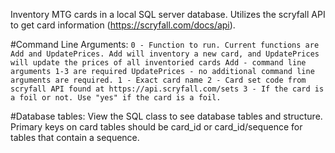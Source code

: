 Inventory MTG cards in a local SQL server database. Utilizes the scryfall API to get card information (https://scryfall.com/docs/api).

#Command Line Arguments: 
	```
	0 - Function to run. Current functions are Add and UpdatePrices. Add will inventory a new card, and UpdatePrices will update the prices of all inventoried cards
		Add - command line arguments 1-3 are required
		UpdatePrices - no additional command line arguments are required.
	1 - Exact card name
	2 - Card set code from scryfall API found at https://api.scryfall.com/sets
	3 - If the card is a foil or not. Use "yes" if the card is a foil.
	```

#Database tables:
	View the SQL class to see database tables and structure. Primary keys on card tables should be card_id or card_id/sequence for tables that contain a sequence.